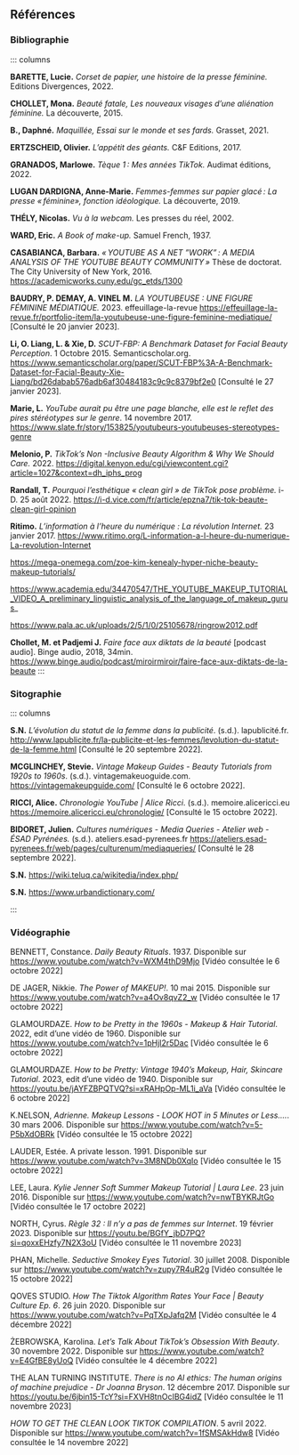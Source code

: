 ## Références

### Bibliographie

::: columns

**BARETTE, Lucie.** _Corset de papier, une histoire de la presse féminine._ Editions Divergences, 2022.

**CHOLLET, Mona.** _Beauté fatale, Les nouveaux visages d’une aliénation féminine._ La découverte, 2015.

**B., Daphné.** _Maquillée, Essai sur le monde et ses fards._ Grasset, 2021.

**ERTZSCHEID, Olivier.** _L’appétit des géants._ C&F Editions, 2017.

**GRANADOS, Marlowe.** _Tèque 1&#8239;: Mes années TikTok._ Audimat éditions, 2022.

**LUGAN DARDIGNA, Anne-Marie.** _Femmes-femmes sur papier glacé&#8239;: La presse «&#8239;féminine», fonction idéologique._ La découverte, 2019.

**THÉLY, Nicolas.** _Vu à la webcam._ Les presses du réel, 2002.

**WARD, Eric.** _A Book of make-up._ Samuel French, 1937.


**CASABIANCA, Barbara.** _«&#8239;YOUTUBE AS A NET ”WORK”&#8239;: A MEDIA ANALYSIS OF THE YOUTUBE BEAUTY COMMUNITY&#8239;»_ Thèse de doctorat. The City University of New York, 2016. https://academicworks.cuny.edu/gc_etds/1300

**BAUDRY, P. DEMAY, A. VINEL M.** _LA YOUTUBEUSE : UNE FIGURE FÉMININE MÉDIATIQUE._ 2023. effeuillage-la-revue https://effeuillage-la-revue.fr/portfolio-item/la-youtubeuse-une-figure-feminine-mediatique/ [Consulté le 20 janvier 2023].

**Li,  O. Liang, L. & Xie, D.** _SCUT-FBP: A Benchmark Dataset for Facial Beauty Perception_. 1 Octobre 2015. Semanticscholar.org. https://www.semanticscholar.org/paper/SCUT-FBP%3A-A-Benchmark-Dataset-for-Facial-Beauty-Xie-Liang/bd26dabab576adb6af30484183c9c9c8379bf2e0 [Consulté le 27 janvier 2023].

**Marie, L.** _YouTube aurait pu être une page blanche, elle est le reflet des pires stéréotypes sur le genre_. 14 novembre 2017. https://www.slate.fr/story/153825/youtubeurs-youtubeuses-stereotypes-genre

**Melonio, P.** _TikTok’s Non -Inclusive Beauty Algorithm & Why We Should Care._ 2022. https://digital.kenyon.edu/cgi/viewcontent.cgi?article=1027&context=dh_iphs_prog

**Randall, T.** _Pourquoi l’esthétique « clean girl » de TikTok pose problème._ i-D. 25 août 2022. 
https://i-d.vice.com/fr/article/epzna7/tik-tok-beaute-clean-girl-opinion

**Ritimo.** _L’information à l’heure du numérique : La révolution Internet._ 23 janvier 2017. https://www.ritimo.org/L-information-a-l-heure-du-numerique-La-revolution-Internet

https://mega-onemega.com/zoe-kim-kenealy-hyper-niche-beauty-makeup-tutorials/

https://www.academia.edu/34470547/THE_YOUTUBE_MAKEUP_TUTORIAL_VIDEO_A_preliminary_linguistic_analysis_of_the_language_of_makeup_gurus_

https://www.pala.ac.uk/uploads/2/5/1/0/25105678/ringrow2012.pdf



**Chollet, M. et Padjemi J.** _Faire face aux diktats de la beauté_ [podcast audio]. Binge audio, 2018, 34min. https://www.binge.audio/podcast/miroirmiroir/faire-face-aux-diktats-de-la-beaute
::: 

### Sitographie

::: columns

**S.N.** _L’évolution du statut de la femme dans la publicité_. (s.d.). lapublicité.fr. http://www.lapublicite.fr/la-publicite-et-les-femmes/levolution-du-statut-de-la-femme.html [Consulté le 20 septembre 2022].

**MCGLINCHEY, Stevie.** _Vintage Makeup Guides - Beauty Tutorials from 1920s to 1960s_. (s.d.). vintagemakeuoguide.com. https://vintagemakeupguide.com/ [Consulté le 6 octobre 2022].

**RICCI, Alice.** _Chronologie YouTube | Alice Ricci_. (s.d.).  memoire.alicericci.eu https://memoire.alicericci.eu/chronologie/ [Consulté le 15 octobre 2022].

**BIDORET, Julien.** _Cultures numériques - Media Queries - Atelier web - ÉSAD Pyrénées._ (s.d.). ateliers.esad-pyrenees.fr https://ateliers.esad-pyrenees.fr/web/pages/culturenum/mediaqueries/ [Consulté le 28 septembre 2022].

**S.N.** https://wiki.teluq.ca/wikitedia/index.php/

**S.N.** https://www.urbandictionary.com/

:::

### Vidéographie

BENNETT, Constance. _Daily Beauty Rituals_. 1937. Disponible sur https://www.youtube.com/watch?v=WXM4thD9Mjo [Vidéo consultée le 6 octobre 2022]

DE JAGER, Nikkie. _The Power of MAKEUP!_. 10 mai 2015. Disponible sur https://www.youtube.com/watch?v=a4Ov8qvZ2_w [Vidéo consultée le 17 octobre 2022]

GLAMOURDAZE. _How to be Pretty in the 1960s - Makeup & Hair Tutorial_. 2022, edit d’une vidéo de 1960. Disponible sur https://www.youtube.com/watch?v=1pHjI2r5Dac [Vidéo consultée le 6 octobre 2022]

GLAMOURDAZE. _How to be Pretty: Vintage 1940’s Makeup, Hair, Skincare Tutorial_. 2023, edit d’une vidéo de 1940. Disponible sur https://youtu.be/jAYFZBPQTVQ?si=xRAHpOp-ML1i_aVa [Vidéo consultée le 6 octobre 2022]

K.NELSON, _Adrienne. Makeup Lessons - LOOK HOT in 5 Minutes or Less...._. 30 mars 2006. Disponible sur https://www.youtube.com/watch?v=5-P5bXdOBRk [Vidéo consultée le 15 octobre 2022]

LAUDER, Estée. A private lesson. 1991. Disponible sur https://www.youtube.com/watch?v=3M8NDb0XqIo [Vidéo consultée le 15 octobre 2022]

LEE, Laura. _Kylie Jenner Soft Summer Makeup Tutorial | Laura Lee_. 23 juin 2016. Disponible sur https://www.youtube.com/watch?v=nwTBYKRJtGo [Vidéo consultée le 17 octobre 2022]

NORTH, Cyrus. _Règle 32 : Il n’y a pas de femmes sur Internet_. 19 février 2023. Disponible sur https://youtu.be/BGfY_jbD7PQ?si=qoxxEHzfy7N2X3oU [Vidéo consultée le 11 novembre 2023]

PHAN, Michelle. _Seductive Smokey Eyes Tutorial_. 30 juillet 2008. Disponible sur https://www.youtube.com/watch?v=zupy7R4uR2g [Vidéo consultée le 15 octobre 2022]

QOVES STUDIO. _How The Tiktok Algorithm Rates Your Face | Beauty Culture Ep. 6_. 26 juin 2020. Disponible sur https://www.youtube.com/watch?v=PqTXpJafq2M [Vidéo consultée le 4 décembre 2022]

ŻEBROWSKA, Karolina. _Let’s Talk About TikTok’s Obsession With Beauty_. 30 novembre 2022. Disponible sur https://www.youtube.com/watch?v=E4GfBE8yUoQ [Vidéo consultée le 4 décembre 2022]

THE ALAN TURNING INSTITUTE. _There is no AI ethics: The human origins of machine prejudice - Dr Joanna Bryson_. 12 décembre 2017. Disponible sur https://youtu.be/6jbin15-TcY?si=FXVH8tnOcIBG4idZ [Vidéo consultée le 11 novembre 2023]

_HOW TO GET THE CLEAN LOOK TIKTOK COMPILATION_. 5 avril 2022. Disponible sur https://www.youtube.com/watch?v=1fSMSAkHdw8 [Vidéo consultée le 14 novembre 2022]
